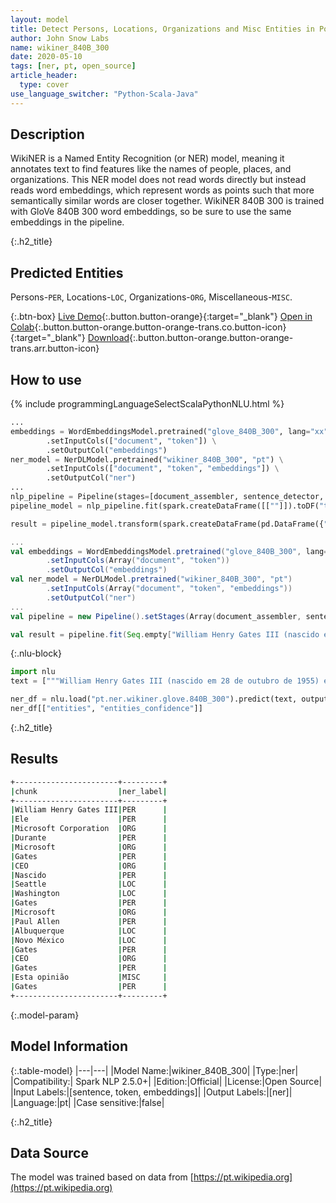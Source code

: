 ```yaml
---
layout: model
title: Detect Persons, Locations, Organizations and Misc Entities in Portuguese (WikiNER 840B 300)
author: John Snow Labs
name: wikiner_840B_300
date: 2020-05-10
tags: [ner, pt, open_source]
article_header:
  type: cover
use_language_switcher: "Python-Scala-Java"
---
```


## Description
WikiNER is a Named Entity Recognition (or NER) model, meaning it annotates text to find features like the names of people, places, and organizations. This NER model does not read words directly but instead reads word embeddings, which represent words as points such that more semantically similar words are closer together. WikiNER 840B 300 is trained with GloVe 840B 300 word embeddings, so be sure to use the same embeddings in the pipeline.

{:.h2_title}
## Predicted Entities 
Persons-`PER`, Locations-`LOC`, Organizations-`ORG`, Miscellaneous-`MISC`.


{:.btn-box}
[Live Demo](https://demo.johnsnowlabs.com/public/NER_PT){:.button.button-orange}{:target="_blank"}
[Open in Colab](https://colab.research.google.com/github/JohnSnowLabs/spark-nlp-workshop/blob/master/tutorials/streamlit_notebooks/NER_PT.ipynb){:.button.button-orange.button-orange-trans.co.button-icon}{:target="_blank"}
[Download](https://s3.amazonaws.com/auxdata.johnsnowlabs.com/public/models/wikiner_840B_300_pt_2.5.0_2.4_1588495233642.zip){:.button.button-orange.button-orange-trans.arr.button-icon}

## How to use 

<div class="tabs-box" markdown="1">

{% include programmingLanguageSelectScalaPythonNLU.html %}

```python
...
embeddings = WordEmbeddingsModel.pretrained("glove_840B_300", lang="xx") \
        .setInputCols(["document", "token"]) \
        .setOutputCol("embeddings")
ner_model = NerDLModel.pretrained("wikiner_840B_300", "pt") \
        .setInputCols(["document", "token", "embeddings"]) \
        .setOutputCol("ner")
...        
nlp_pipeline = Pipeline(stages=[document_assembler, sentence_detector, tokenizer, embeddings, ner_model, ner_converter])
pipeline_model = nlp_pipeline.fit(spark.createDataFrame([[""]]).toDF("text"))

result = pipeline_model.transform(spark.createDataFrame(pd.DataFrame({"text": ["""William Henry Gates III (nascido em 28 de outubro de 1955) é um magnata americano de negócios, desenvolvedor de software, investidor e filantropo. Ele é mais conhecido como co-fundador da Microsoft Corporation. Durante sua carreira na Microsoft, Gates ocupou os cargos de presidente, diretor executivo (CEO), presidente e diretor de arquitetura de software, além de ser o maior acionista individual até maio de 2014. Ele é um dos empreendedores e pioneiros mais conhecidos da revolução dos microcomputadores nas décadas de 1970 e 1980. Nascido e criado em Seattle, Washington, Gates co-fundou a Microsoft com o amigo de infância Paul Allen em 1975, em Albuquerque, Novo México; tornou-se a maior empresa de software de computador pessoal do mundo. Gates liderou a empresa como presidente e CEO até deixar o cargo em janeiro de 2000, mas ele permaneceu como presidente e tornou-se arquiteto-chefe de software. No final dos anos 90, Gates foi criticado por suas táticas de negócios, que foram consideradas anticompetitivas. Esta opinião foi confirmada por várias decisões judiciais. Em junho de 2006, Gates anunciou que iria passar para um cargo de meio período na Microsoft e trabalhar em período integral na Fundação Bill & Melinda Gates, a fundação de caridade privada que ele e sua esposa, Melinda Gates, estabeleceram em 2000. Ele gradualmente transferiu seus deveres para Ray Ozzie e Craig Mundie. Ele deixou o cargo de presidente da Microsoft em fevereiro de 2014 e assumiu um novo cargo como consultor de tecnologia para apoiar a recém-nomeada CEO Satya Nadella."""]})))
```

```scala
...
val embeddings = WordEmbeddingsModel.pretrained("glove_840B_300", lang="xx")
        .setInputCols(Array("document", "token"))
        .setOutputCol("embeddings")
val ner_model = NerDLModel.pretrained("wikiner_840B_300", "pt")
        .setInputCols(Array("document", "token", "embeddings"))
        .setOutputCol("ner")
...
val pipeline = new Pipeline().setStages(Array(document_assembler, sentence_detector, tokenizer, embeddings, ner_model, ner_converter))

val result = pipeline.fit(Seq.empty["William Henry Gates III (nascido em 28 de outubro de 1955) é um magnata americano de negócios, desenvolvedor de software, investidor e filantropo. Ele é mais conhecido como co-fundador da Microsoft Corporation. Durante sua carreira na Microsoft, Gates ocupou os cargos de presidente, diretor executivo (CEO), presidente e diretor de arquitetura de software, além de ser o maior acionista individual até maio de 2014. Ele é um dos empreendedores e pioneiros mais conhecidos da revolução dos microcomputadores nas décadas de 1970 e 1980. Nascido e criado em Seattle, Washington, Gates co-fundou a Microsoft com o amigo de infância Paul Allen em 1975, em Albuquerque, Novo México; tornou-se a maior empresa de software de computador pessoal do mundo. Gates liderou a empresa como presidente e CEO até deixar o cargo em janeiro de 2000, mas ele permaneceu como presidente e tornou-se arquiteto-chefe de software. No final dos anos 90, Gates foi criticado por suas táticas de negócios, que foram consideradas anticompetitivas. Esta opinião foi confirmada por várias decisões judiciais. Em junho de 2006, Gates anunciou que iria passar para um cargo de meio período na Microsoft e trabalhar em período integral na Fundação Bill & Melinda Gates, a fundação de caridade privada que ele e sua esposa, Melinda Gates, estabeleceram em 2000. Ele gradualmente transferiu seus deveres para Ray Ozzie e Craig Mundie. Ele deixou o cargo de presidente da Microsoft em fevereiro de 2014 e assumiu um novo cargo como consultor de tecnologia para apoiar a recém-nomeada CEO Satya Nadella."].toDS.toDF("text")).transform(data)
```

{:.nlu-block}
```python
import nlu
text = ["""William Henry Gates III (nascido em 28 de outubro de 1955) é um magnata americano de negócios, desenvolvedor de software, investidor e filantropo. Ele é mais conhecido como co-fundador da Microsoft Corporation. Durante sua carreira na Microsoft, Gates ocupou os cargos de presidente, diretor executivo (CEO), presidente e diretor de arquitetura de software, além de ser o maior acionista individual até maio de 2014. Ele é um dos empreendedores e pioneiros mais conhecidos da revolução dos microcomputadores nas décadas de 1970 e 1980. Nascido e criado em Seattle, Washington, Gates co-fundou a Microsoft com o amigo de infância Paul Allen em 1975, em Albuquerque, Novo México; tornou-se a maior empresa de software de computador pessoal do mundo. Gates liderou a empresa como presidente e CEO até deixar o cargo em janeiro de 2000, mas ele permaneceu como presidente e tornou-se arquiteto-chefe de software. No final dos anos 90, Gates foi criticado por suas táticas de negócios, que foram consideradas anticompetitivas. Esta opinião foi confirmada por várias decisões judiciais. Em junho de 2006, Gates anunciou que iria passar para um cargo de meio período na Microsoft e trabalhar em período integral na Fundação Bill & Melinda Gates, a fundação de caridade privada que ele e sua esposa, Melinda Gates, estabeleceram em 2000. Ele gradualmente transferiu seus deveres para Ray Ozzie e Craig Mundie. Ele deixou o cargo de presidente da Microsoft em fevereiro de 2014 e assumiu um novo cargo como consultor de tecnologia para apoiar a recém-nomeada CEO Satya Nadella."""]

ner_df = nlu.load("pt.ner.wikiner.glove.840B_300").predict(text, output_level = "chunk")
ner_df[["entities", "entities_confidence"]]
```
</div>

{:.h2_title}
## Results

```bash
+-----------------------+---------+
|chunk                  |ner_label|
+-----------------------+---------+
|William Henry Gates III|PER      |
|Ele                    |PER      |
|Microsoft Corporation  |ORG      |
|Durante                |PER      |
|Microsoft              |ORG      |
|Gates                  |PER      |
|CEO                    |ORG      |
|Nascido                |PER      |
|Seattle                |LOC      |
|Washington             |LOC      |
|Gates                  |PER      |
|Microsoft              |ORG      |
|Paul Allen             |PER      |
|Albuquerque            |LOC      |
|Novo México            |LOC      |
|Gates                  |PER      |
|CEO                    |ORG      |
|Gates                  |PER      |
|Esta opinião           |MISC     |
|Gates                  |PER      |
+-----------------------+---------+
```

{:.model-param}
## Model Information

{:.table-model}
|---|---|
|Model Name:|wikiner_840B_300|
|Type:|ner|
|Compatibility:| Spark NLP 2.5.0+|
|Edition:|Official|
|License:|Open Source|
|Input Labels:|[sentence, token, embeddings]|
|Output Labels:|[ner]|
|Language:|pt|
|Case sensitive:|false|

{:.h2_title}
## Data Source
The model was trained based on data from  [https://pt.wikipedia.org](https://pt.wikipedia.org)